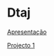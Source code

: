 # Dtaj


<a href="https://jorgefernandes-dtaj.github.io/Dtaj/landing%20page/index.html">Apresentação</a>

<a href="https://jorgefernandes-dtaj.github.io/Dtaj/modelo1/index.html">Projecto 1</a>
